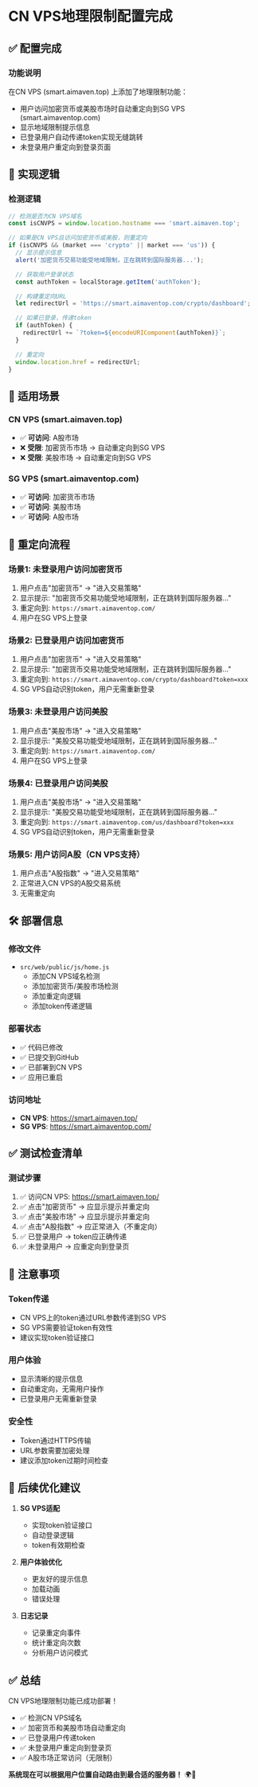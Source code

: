 # CN VPS地理限制配置完成

## ✅ 配置完成

### 功能说明
在CN VPS (smart.aimaven.top) 上添加了地理限制功能：
- 用户访问加密货币或美股市场时自动重定向到SG VPS (smart.aimaventop.com)
- 显示地域限制提示信息
- 已登录用户自动传递token实现无缝跳转
- 未登录用户重定向到登录页面

## 🔧 实现逻辑

### 检测逻辑
```javascript
// 检测是否为CN VPS域名
const isCNVPS = window.location.hostname === 'smart.aimaven.top';

// 如果是CN VPS且访问加密货币或美股，则重定向
if (isCNVPS && (market === 'crypto' || market === 'us')) {
  // 显示提示信息
  alert('加密货币交易功能受地域限制，正在跳转到国际服务器...');

  // 获取用户登录状态
  const authToken = localStorage.getItem('authToken');

  // 构建重定向URL
  let redirectUrl = 'https://smart.aimaventop.com/crypto/dashboard';

  // 如果已登录，传递token
  if (authToken) {
    redirectUrl += `?token=${encodeURIComponent(authToken)}`;
  }

  // 重定向
  window.location.href = redirectUrl;
}
```

## 📍 适用场景

### CN VPS (smart.aimaven.top)
- ✅ **可访问**: A股市场
- ❌ **受限**: 加密货币市场 → 自动重定向到SG VPS
- ❌ **受限**: 美股市场 → 自动重定向到SG VPS

### SG VPS (smart.aimaventop.com)
- ✅ **可访问**: 加密货币市场
- ✅ **可访问**: 美股市场
- ✅ **可访问**: A股市场

## 🔄 重定向流程

### 场景1: 未登录用户访问加密货币
1. 用户点击"加密货币" → "进入交易策略"
2. 显示提示: "加密货币交易功能受地域限制，正在跳转到国际服务器..."
3. 重定向到: `https://smart.aimaventop.com/`
4. 用户在SG VPS上登录

### 场景2: 已登录用户访问加密货币
1. 用户点击"加密货币" → "进入交易策略"
2. 显示提示: "加密货币交易功能受地域限制，正在跳转到国际服务器..."
3. 重定向到: `https://smart.aimaventop.com/crypto/dashboard?token=xxx`
4. SG VPS自动识别token，用户无需重新登录

### 场景3: 未登录用户访问美股
1. 用户点击"美股市场" → "进入交易策略"
2. 显示提示: "美股交易功能受地域限制，正在跳转到国际服务器..."
3. 重定向到: `https://smart.aimaventop.com/`
4. 用户在SG VPS上登录

### 场景4: 已登录用户访问美股
1. 用户点击"美股市场" → "进入交易策略"
2. 显示提示: "美股交易功能受地域限制，正在跳转到国际服务器..."
3. 重定向到: `https://smart.aimaventop.com/us/dashboard?token=xxx`
4. SG VPS自动识别token，用户无需重新登录

### 场景5: 用户访问A股（CN VPS支持）
1. 用户点击"A股指数" → "进入交易策略"
2. 正常进入CN VPS的A股交易系统
3. 无需重定向

## 🛠️ 部署信息

### 修改文件
- `src/web/public/js/home.js`
  - 添加CN VPS域名检测
  - 添加加密货币/美股市场检测
  - 添加重定向逻辑
  - 添加token传递逻辑

### 部署状态
- ✅ 代码已修改
- ✅ 已提交到GitHub
- ✅ 已部署到CN VPS
- ✅ 应用已重启

### 访问地址
- **CN VPS**: https://smart.aimaven.top/
- **SG VPS**: https://smart.aimaventop.com/

## ✅ 测试检查清单

### 测试步骤
1. ✅ 访问CN VPS: https://smart.aimaven.top/
2. ✅ 点击"加密货币" → 应显示提示并重定向
3. ✅ 点击"美股市场" → 应显示提示并重定向
4. ✅ 点击"A股指数" → 应正常进入（不重定向）
5. ✅ 已登录用户 → token应正确传递
6. ✅ 未登录用户 → 应重定向到登录页

## 📝 注意事项

### Token传递
- CN VPS上的token通过URL参数传递到SG VPS
- SG VPS需要验证token有效性
- 建议实现token验证接口

### 用户体验
- 显示清晰的提示信息
- 自动重定向，无需用户操作
- 已登录用户无需重新登录

### 安全性
- Token通过HTTPS传输
- URL参数需要加密处理
- 建议添加token过期时间检查

## 🎯 后续优化建议

1. **SG VPS适配**
   - 实现token验证接口
   - 自动登录逻辑
   - token有效期检查

2. **用户体验优化**
   - 更友好的提示信息
   - 加载动画
   - 错误处理

3. **日志记录**
   - 记录重定向事件
   - 统计重定向次数
   - 分析用户访问模式

## ✅ 总结

CN VPS地理限制功能已成功部署！

- ✅ 检测CN VPS域名
- ✅ 加密货币和美股市场自动重定向
- ✅ 已登录用户传递token
- ✅ 未登录用户重定向到登录页
- ✅ A股市场正常访问（无限制）

**系统现在可以根据用户位置自动路由到最合适的服务器！** 🌍🎉

